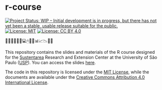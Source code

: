 # r-course

<!-- badges: start -->
[![Project Status: WIP – Initial development is in progress, but there has not yet been a stable, usable release suitable for the public.](https://www.repostatus.org/badges/latest/wip.svg)](https://www.repostatus.org/#wip)
[![License:
MIT](https://img.shields.io/badge/license-MIT-green)](https://choosealicense.com/licenses/mit/)
[![License: CC BY
4.0](https://img.shields.io/badge/License-CC_BY_4.0-lightgrey.svg)](https://creativecommons.org/licenses/by/4.0/)
<!-- badges: end -->

🚀👩‍💻👨‍💻🤖💻🖱🔬🔎📊📈📉🔧🔨

This repository contains the slides and materials of the R course designed for the [Sustentarea](https://www.fsp.usp.br/sustentarea/) Research and Extension Center at the University of São Paulo ([USP](https://www5.usp.br/)). You can access the slides [here](https://danielvartan.github.io/r-course/).

The code in this repository is licensed under the [MIT
License](https://opensource.org/license/mit/), while the documents are available under the [Creative Commons Attribution 4.0 International
License](https://creativecommons.org/licenses/by/4.0/).
